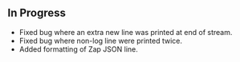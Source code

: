 ## In Progress

- Fixed bug where an extra new line was printed at end of stream.
- Fixed bug where non-log line were printed twice.
- Added formatting of Zap JSON line.
